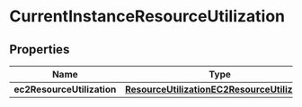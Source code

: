 

# CurrentInstanceResourceUtilization


## Properties

| Name | Type | Description | Notes |
|------------ | ------------- | ------------- | -------------|
|**ec2ResourceUtilization** | [**ResourceUtilizationEC2ResourceUtilization**](ResourceUtilizationEC2ResourceUtilization.md) |  |  [optional] |



